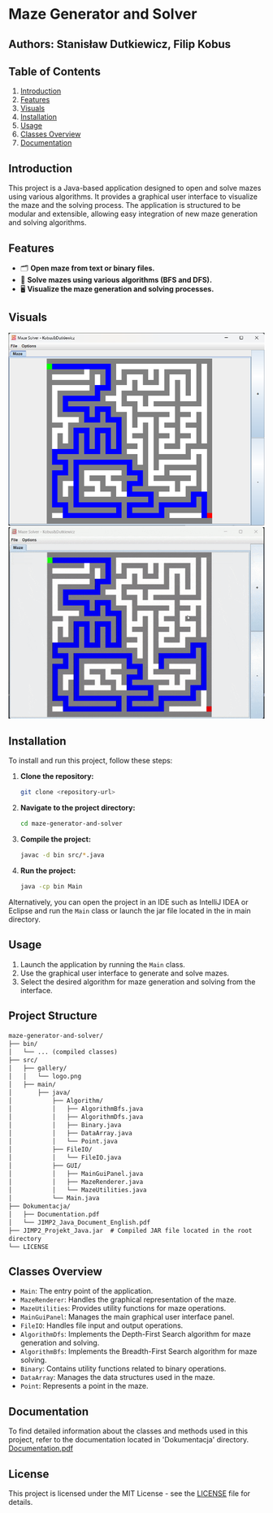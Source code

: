 # Maze Generator and Solver

## Authors: Stanisław Dutkiewicz, Filip Kobus
## Table of Contents
1. [Introduction](#introduction)
2. [Features](#features)
3. [Visuals](#visuals)
3. [Installation](#installation)
4. [Usage](#usage)
5. [Classes Overview](#classes-overview)
6. [Documentation](#documentation)


## Introduction
This project is a Java-based application designed to open and solve mazes using various algorithms. It provides a graphical user interface to visualize the maze and the solving process. The application is structured to be modular and extensible, allowing easy integration of new maze generation and solving algorithms.

## Features
- 🗂️ **Open maze from text or binary files.**
- 🤖 **Solve mazes using various algorithms (BFS and DFS).**
- 🖥️ **Visualize the maze generation and solving processes.**

## Visuals
![Main GUI](./src/gallery/Screenshot.png)
![Maze Generation](./src/gallery/GIF_Visualisation.gif)

## Installation
To install and run this project, follow these steps:

1. **Clone the repository:**
   ```sh
   git clone <repository-url>
    ```
   
2. **Navigate to the project directory:**
   ```sh
   cd maze-generator-and-solver
   ```

3. **Compile the project:**
   ```sh
   javac -d bin src/*.java
    ```
   
4. **Run the project:**
    ```sh
    java -cp bin Main
     ```
   
Alternatively, you can open the project in an IDE such as IntelliJ IDEA or Eclipse and run the `Main` class or launch the jar file located in the in main directory.

## Usage
1. Launch the application by running the `Main` class.
2. Use the graphical user interface to generate and solve mazes.
3. Select the desired algorithm for maze generation and solving from the interface.


## Project Structure
```plaintext
maze-generator-and-solver/
├── bin/
│   └── ... (compiled classes)
├── src/
│   ├── gallery/
│   │   └── logo.png
│   ├── main/
│       ├── java/
│           ├── Algorithm/
│           │   ├── AlgorithmBfs.java
│           │   ├── AlgorithmDfs.java
│           │   ├── Binary.java
│           │   ├── DataArray.java
│           │   └── Point.java
│           ├── FileIO/
│           │   └── FileIO.java
│           ├── GUI/
│           │   ├── MainGuiPanel.java
│           │   ├── MazeRenderer.java
│           │   └── MazeUtilities.java
│           └── Main.java
├── Dokumentacja/
│   ├── Documentation.pdf
│   └── JIMP2_Java_Document_English.pdf
├── JIMP2_Projekt_Java.jar  # Compiled JAR file located in the root directory
└── LICENSE
````
## Classes Overview
- `Main`: The entry point of the application.
- `MazeRenderer`: Handles the graphical representation of the maze.
- `MazeUtilities`: Provides utility functions for maze operations.
- `MainGuiPanel`: Manages the main graphical user interface panel.
- `FileIO`: Handles file input and output operations.
- `AlgorithmDfs`: Implements the Depth-First Search algorithm for maze generation and solving.
- `AlgorithmBfs`: Implements the Breadth-First Search algorithm for maze solving.
- `Binary`: Contains utility functions related to binary operations.
- `DataArray`: Manages the data structures used in the maze.
- `Point`: Represents a point in the maze.

## Documentation

To find detailed information about the classes and methods used in this project, refer to the documentation located in 'Dokumentacja' directory.
[Documentation.pdf](./Dokumentacja/JIMP2_Java_Document_English.pdf)

## License
This project is licensed under the MIT License - see the [LICENSE](LICENSE) file for details.




